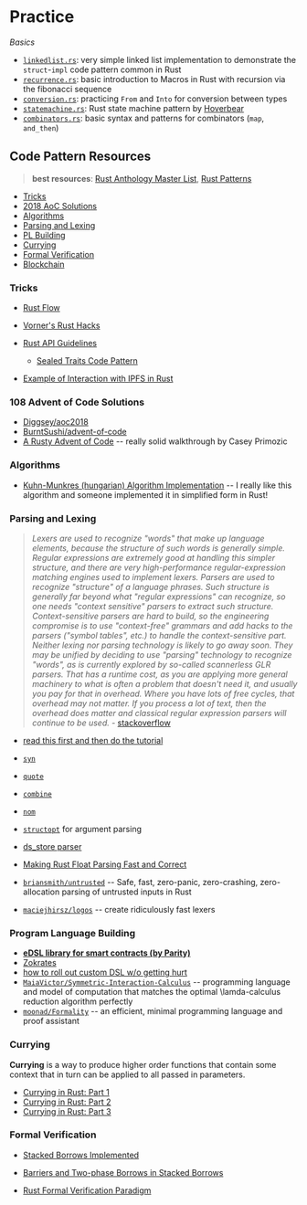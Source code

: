 # Practice

*Basics*
* [`linkedlist.rs`](./simple/src/linkedlist.rs): very simple linked list implementation to demonstrate the `struct`-`impl` code pattern common in Rust
* [`recurrence.rs`](./simple/src/recurrence.rs): basic introduction to Macros in Rust with recursion via the fibonacci sequence
* [`conversion.rs`](./simple/src/conversion.rs): practicing `From` and `Into` for conversion between types
* [`statemachine.rs`](./simple/src/statemachine.rs): Rust state machine pattern by [Hoverbear](https://hoverbear.org/2016/10/12/rust-state-machine-pattern/)
* [`combinators.rs`](./simple/src/combinator.rs): basic syntax and patterns for combinators (`map`, `and_then`)

## Code Pattern Resources <a name = "pattern"></a>
> **best resources**: [Rust Anthology Master List](https://github.com/brson/rust-anthology/blob/master/master-list.md), [Rust Patterns](https://crates.io/categories/rust-patterns)

* [Tricks](#tricks)
* [2018 AoC Solutions](#aoc)
* [Algorithms](#algo)
* [Parsing and Lexing](#parselex)
* [PL Building](#pl)
* [Currying](#curry)
* [Formal Verification](#verify)
* [Blockchain](#blockchain)

### Tricks <a name = "tricks"></a>

* [Rust Flow](https://myrrlyn.net/blog/misc/rust-flow)
* [Vorner's Rust Hacks](https://vorner.github.io/2019/02/03/hacks.html)

* [Rust API Guidelines](https://rust-lang-nursery.github.io/api-guidelines/about.html)
    * [Sealed Traits Code Pattern](https://rust-lang-nursery.github.io/api-guidelines/future-proofing.html)

* [Example of Interaction with IPFS in Rust](https://github.com/kpcyrd/ipfs.ink)

### 108 Advent of Code Solutions <a name = "aoc"></a>
* [Diggsey/aoc2018](https://github.com/Diggsey/aoc2018)
* [BurntSushi/advent-of-code](https://github.com/BurntSushi/advent-of-code)
* [A Rusty Advent of Code](https://cprimozic.net/blog/a-rusty-aoc/) -- really solid walkthrough by Casey Primozic

### Algorithms <a name = "algo"></a>

* [Kuhn-Munkres (hungarian) Algorithm Implementation](https://github.com/nwtnni/hungarian) -- I really like this algorithm and someone implemented it in simplified form in Rust!

### Parsing and Lexing <a name = "parselex"></a>

> *Lexers are used to recognize "words" that make up language elements, because the structure of such words is generally simple. Regular expressions are extremely good at handling this simpler structure, and there are very high-performance regular-expression matching engines used to implement lexers. Parsers are used to recognize "structure" of a language phrases. Such structure is generally far beyond what "regular expressions" can recognize, so one needs "context sensitive" parsers to extract such structure. Context-sensitive parsers are hard to build, so the engineering compromise is to use "context-free" grammars and add hacks to the parsers ("symbol tables", etc.) to handle the context-sensitive part. Neither lexing nor parsing technology is likely to go away soon. They may be unified by deciding to use "parsing" technology to recognize "words", as is currently explored by so-called scannerless GLR parsers. That has a runtime cost, as you are applying more general machinery to what is often a problem that doesn't need it, and usually you pay for that in overhead. Where you have lots of free cycles, that overhead may not matter. If you process a lot of text, then the overhead does matter and classical regular expression parsers will continue to be used.* - [stackoverflow](https://stackoverflow.com/a/2852716)

* [read this first and then do the tutorial](http://lalrpop.github.io/lalrpop/crash_course.html)
* [`syn`](https://github.com/dtolnay/syn)
* [`quote`](https://github.com/dtolnay/quote)
* [`combine`](https://github.com/Marwes/combine)
* [`nom`](https://github.com/Geal/nom)
* [`structopt`](https://crates.io/crates/structopt) for argument parsing
* [ds_store parser](https://github.com/sinistersnare/ds_store/blob/master/README.md)
* [Making Rust Float Parsing Fast and Correct](https://www.reddit.com/r/rust/comments/a6j5j1/making_rust_float_parsing_fast_and_correct/?st=JPQ2J3ZW&sh=cb57fb7f)
* [`briansmith/untrusted`](https://github.com/briansmith/untrusted) -- Safe, fast, zero-panic, zero-crashing, zero-allocation parsing of untrusted inputs in Rust

* [`maciejhirsz/logos`](https://github.com/maciejhirsz/logos) -- create ridiculously fast lexers

### Program Language Building <a name = "pl"></a>

* **[eDSL library for smart contracts (by Parity)](https://github.com/paritytech/fleetwood)**
* [Zokrates](https://github.com/Zokrates/ZoKrates)
* [how to roll out custom DSL w/o getting hurt](https://www.slideshare.net/RReverser/building-fast-interpreters-in-rust)
* [`MaiaVictor/Symmetric-Interaction-Calculus`](https://github.com/MaiaVictor/Symmetric-Interaction-Calculus) -- programming language and model of computation that matches the optimal \lamda-calculus reduction algorithm perfectly
* [`moonad/Formality`](https://github.com/moonad/Formality) -- an efficient, minimal programming language and proof assistant

### Currying <a name = "curry"></a>

**Currying** is a way to produce higher order functions that contain some context that in turn can be applied to all passed in parameters.
* [Currying in Rust: Part 1](https://hashnode.com/post/currying-in-rust-cjpfb0i2z00cm56s2aideuo4z)
* [Currying in Rust: Part 2](https://hashnode.com/post/currying-in-rust-part-2-a-glimpse-of-generics-cjphbgun90025pms241ggh3d9)
* [Currying in Rust: Part 3](https://hashnode.com/post/currying-in-rust-part-3-the-circle-of-life-aka-why-borrowchecker-why-cjq3z1dd800dknds1sls4dqav)

### Formal Verification <a name = "verify"></a>

* [Stacked Borrows Implemented](https://www.ralfj.de/blog/2018/11/16/stacked-borrows-implementation.html)
* [Barriers and Two-phase Borrows in Stacked Borrows](https://www.ralfj.de/blog/2018/12/26/stacked-borrows-barriers.html)

* [Rust Formal Verification Paradigm](https://www.research-collection.ethz.ch/bitstream/handle/20.500.11850/311092/paper.pdf?sequence=1&isAllowed=y)
